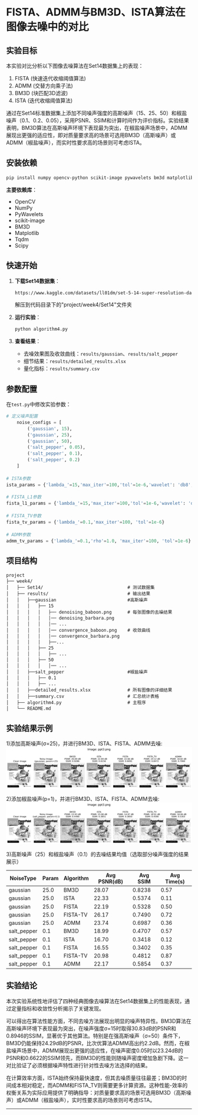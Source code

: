 # **FISTA、ADMM与BM3D、ISTA算法在图像去噪中的对比**

## 实验目标
本实验对比分析以下图像去噪算法在Set14数据集上的表现：
1. FISTA (快速迭代收缩阈值算法)
2. ADMM (交替方向乘子法) 
3. BM3D (块匹配3D滤波)
4. ISTA (迭代收缩阈值算法)

通过在Set14标准数据集上添加不同噪声强度的高斯噪声（15、25、50）和椒盐噪声（0.1、0.2、0.05），采用PSNR、SSIM和计算时间作为评价指标。实验结果表明，BM3D算法在高斯噪声环境下表现最为突出，在椒盐噪声场景中，ADMM展现出更强的适应性，即对质量要求高的场景可选用BM3D（高斯噪声）或ADMM（椒盐噪声），而实时性要求高的场景则可考虑ISTA。

##  安装依赖
```bash
pip install numpy opencv-python scikit-image pywavelets bm3d matplotlib tqdm scipy
```
**主要依赖库**：
- OpenCV
- NumPy
- PyWavelets
- scikit-image
- BM3D
- Matplotlib
- Tqdm
- Scipy

##  快速开始
1. **下载Set14数据集**：
   ```bash
   https://www.kaggle.com/datasets/ll01dm/set-5-14-super-resolution-dataset
   ```
   解压到代码目录下的"project/week4/Set14"文件夹

2. **运行实验**：
   ```python
   python algorithm4.py
   ```

3. **查看结果**：
   - 去噪效果图及收敛曲线：`results/gaussian`、`results/salt_pepper`
   - 细节结果：`results/detailed_results.xlsx`
   - 量化指标：`results/summary.csv`


##  参数配置
在`test.py`中修改实验参数：
```python
# 定义噪声配置
    noise_configs = [
        ('gaussian', 15),
        ('gaussian', 25),
        ('gaussian', 50),
        ('salt_pepper', 0.05),
        ('salt_pepper', 0.1),
        ('salt_pepper', 0.2)
    ]

# ISTA参数
ista_params = {'lambda_'=15,'max_iter'=100,'tol'=1e-6,'wavelet': 'db8','level'=4}

# FISTA_L1参数
fista_l1_params = {'lambda_'=15,'max_iter'=100,'tol'=1e-6,'wavelet': 'db8','level'=4}

# FISTA_TV参数
fista_tv_params = {'lambda_'=0.1,'max_iter'=100, 'tol'=1e-6}

# ADMM参数
admm_tv_params = {'lambda_'=0.1,'rho'=1.0, 'max_iter'=100, 'tol'=1e-6}
```

##  项目结构
```
project
├── week4/
│   ├── Set14/                                # 测试数据集
│   ├── results/                              # 输出结果
│   │   ├──gaussian                           #高斯噪声
│   │   │   ├── 15
│   │   │   │   ├── denoising_baboon.png      # 每张图像的去噪结果
│   │   │   │   │── denoising_barbara.png             
│   │   │   │   │── ...
│   │   │   │   │── convergence_baboon.png    # 收敛曲线
│   │   │   │   │── convergence_barbara.png
│   │   │   │   ├──...
│   │   │   ├── 25
│   │   │   │   ├── ...
│   │   │   ├── 50
│   │   │   │   │── ...
│   │   ├──salt_pepper                        #椒盐噪声
│   │   │   ├── 0.1
│   │   │   ├── ...
│   │   ├──detailed_results.xlsx              # 所有图像的详细结果
│   │   ├──summary.csv                        # 汇总统计表格         
│   ├── algorithm4.py                         # 主程序   
│   └── README.md                 
```

##  实验结果示例

1)添加高斯噪声(σ=25)，并进行BM3D、ISTA、FISTA、ADMM去噪:
![添加高斯噪声](https://github.com/Zxq-hub1/Research-Training/blob/main/week4/ppt3/gaussian_ppt3.png?raw=true)

2)添加椒盐噪声(p=1)，并进行BM3D、ISTA、FISTA、ADMM去噪:
![添加椒盐噪声](https://github.com/Zxq-hub1/Research-Training/blob/main/week4/ppt3/salt_pepper_ppt3.png?raw=true)

3)高斯噪声（25）和椒盐噪声（0.1）的去噪结果均值（选取部分噪声强度的结果展示）

| NoiseType   | Param | Algorithm | Avg PSNR(dB) | Avg SSIM | Avg Time(s) |
|-------------|-------|-----------|--------------|----------|-------------|
| gaussian    | 25.0  | BM3D      | 28.07        | 0.8238   | 0.57        |
| gaussian    | 25.0  | ISTA      | 22.33        | 0.5374   | 0.11        |
| gaussian    | 25.0  | FISTA     | 22.19        | 0.5328   | 0.50        |
| gaussian    | 25.0  | FISTA-TV  | 26.17        | 0.7490   | 0.72        |
| gaussian    | 25.0  | ADMM      | 23.74        | 0.6987   | 0.36        |
| salt_pepper | 0.1   | BM3D      | 18.99        | 0.4707   | 0.57        |
| salt_pepper | 0.1   | ISTA      | 16.70        | 0.3418   | 0.12        |
| salt_pepper | 0.1   | FISTA     | 16.55        | 0.3402   | 0.35        |
| salt_pepper | 0.1   | FISTA-TV  | 20.98        | 0.4812   | 0.87        |
| salt_pepper | 0.1   | ADMM      | 22.17        | 0.5854   | 0.37        |


##  实验结论

本次实验系统性地评估了四种经典图像去噪算法在Set14数据集上的性能表现，通过定量指标和收敛性分析揭示了关键发现。

可以得出在算法性能方面，不同去噪方法展现出明显的噪声特异性。BM3D算法在高斯噪声环境下表现最为突出，在噪声强度σ=15时取得30.83dB的PSNR和0.8946的SSIM，显著优于其他算法。特别是在强高斯噪声（σ=50）条件下，BM3D仍能保持24.29dB的PSNR，比次优算法ADMM高出约2.2dB。然而，在椒盐噪声场景中，ADMM展现出更强的适应性，在噪声密度0.05时以23.24dB的PSNR和0.6622的SSIM领先，而BM3D的性能则随噪声密度增加急剧下降。这一对比验证了必须根据噪声特性进行针对性去噪方法选择的结果。

在计算效率方面，ISTA始终保持最快速度，但其去噪质量往往最差；BM3D的时间成本相对稳定，而ADMM和FISTA_TV则需要更多计算资源。这种性能-效率的权衡关系为实际应用提供了明确指导：对质量要求高的场景可选用BM3D（高斯噪声）或ADMM（椒盐噪声），实时性要求高的场景则可考虑ISTA。

---
